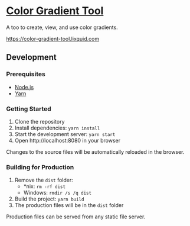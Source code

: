 <h1><a href="https://color-gradient-tool.lixquid.com">Color Gradient Tool</a></h1>

A too to create, view, and use color gradients.

https://color-gradient-tool.lixquid.com

## Development

### Prerequisites

- [Node.js](https://nodejs.org/)
- [Yarn](https://yarnpkg.com/)

### Getting Started

1. Clone the repository
2. Install dependencies: `yarn install`
3. Start the development server: `yarn start`
4. Open http://localhost:8080 in your browser

Changes to the source files will be automatically reloaded in the browser.

### Building for Production

1. Remove the `dist` folder:
   - \*nix: `rm -rf dist`
   - Windows: `rmdir /s /q dist`
2. Build the project: `yarn build`
3. The production files will be in the `dist` folder

Production files can be served from any static file server.
